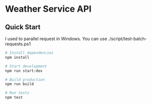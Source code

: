 # Weather Service API

## Quick Start

I used to parallel request in Windows. You can use ./script/test-batch-requests.ps1 


```bash
# Install dependencies
npm install

# Start development
npm run start:dev

# Build production
npm run build

# Run tests
npm test
```

